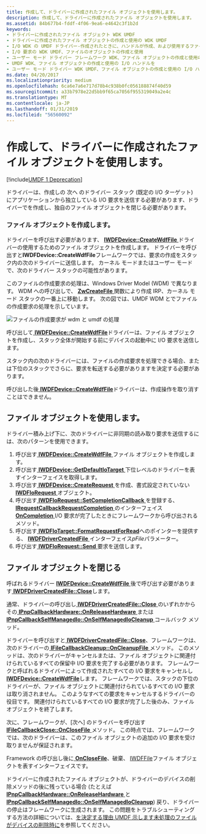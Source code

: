 ```yaml
---
title: 作成して、ドライバーに作成されたファイル オブジェクトを使用します。
description: 作成して、ドライバーに作成されたファイル オブジェクトを使用します。
ms.assetid: 84b677b4-fddf-4f06-9ea6-e4642c3f1b2d
keywords:
- ドライバーに作成されたファイル オブジェクト WDK UMDF
- ドライバーに作成されたファイル オブジェクトの作成と使用の WDK UMDF
- I/O WDK の UMDF ドライバー-作成されたときに、ハンドルが作成、および使用するファイル オブジェクト
- I/O 要求の WDK UMDF、ファイルのオブジェクトの作成と使用
- ユーザー モード ドライバー フレームワーク WDK、ファイル オブジェクトの作成と使用の I/O ハンドルを
- UMDF WDK、ファイル オブジェクトの作成と使用の I/O ハンドルを
- ユーザー モード ドライバー WDK UMDF、ファイル オブジェクトの作成と使用の I/O ハンドルを
ms.date: 04/20/2017
ms.localizationpriority: medium
ms.openlocfilehash: 6ca6e7a6e717d78b4c938b0fc056188874f40d59
ms.sourcegitcommit: a33b7978e22d5bb9f65ca7056f955319049a2e4c
ms.translationtype: MT
ms.contentlocale: ja-JP
ms.lasthandoff: 01/31/2019
ms.locfileid: "56560092"
---
```

# <a name="creating-and-using-driver-created-file-objects"></a>作成して、ドライバーに作成されたファイル オブジェクトを使用します。


[!include[UMDF 1 Deprecation](../umdf-1-deprecation.md)]

ドライバーは、作成しの 次へ のドライバー スタック (既定の I/O ターゲット) にアプリケーションから独立している I/O 要求を送信する必要があります、ドライバーでを作成し、独自のファイル オブジェクトを閉じる必要があります。

### <a name="creating-a-file-object"></a>ファイル オブジェクトを作成します。

ドライバーを呼び出す必要があります、 [ **IWDFDevice::CreateWdfFile** ](https://msdn.microsoft.com/library/windows/hardware/ff558828)ドライバーの使用するためのファイル オブジェクトを作成します。 ドライバーを呼び出すと**IWDFDevice::CreateWdfFile**フレームワークでは、要求の作成をスタック内の次のドライバーに送信します。 カーネル モードまたはユーザー モードで、次のドライバー スタックの可能性があります。

このファイルの作成要求の処理は、Windows Driver Model (WDM) で異なります。 WDM への呼び出しで、 [ **ZwCreateFile** ](https://msdn.microsoft.com/library/windows/hardware/ff566424)関数により作成 IRP、カーネル モード スタックの一番上に移動します。 次の図では、UMDF WDM とでファイルの作成要求の処理を示しています。

![ファイルの作成要求が wdm と umdf の処理](images/drvrcrtfile.gif)

呼び出して[ **IWDFDevice::CreateWdfFile**](https://msdn.microsoft.com/library/windows/hardware/ff558828)ドライバーは、ファイル オブジェクトを作成し、スタック全体が開始する前にデバイスの起動中に I/O 要求を送信します。

スタック内の次のドライバーには、ファイルの作成要求を処理できる場合、または下位のスタックでさらに、要求を転送する必要がありますを決定する必要があります。

呼び出した後[ **IWDFDevice::CreateWdfFile**](https://msdn.microsoft.com/library/windows/hardware/ff558828)ドライバーは、作成操作を取り消すことはできません。

## <a name="using-the-file-object"></a>ファイル オブジェクトを使用します。


ドライバー積み上げ下に、次のドライバーに非同期の読み取り要求を送信するには、次のパターンを使用できます。

1.  呼び出す[ **IWDFDevice::CreateWdfFile** ](https://msdn.microsoft.com/library/windows/hardware/ff558828)ファイル オブジェクトを作成します。
2.  呼び出す[ **IWDFDevice::GetDefaultIoTarget** ](https://msdn.microsoft.com/library/windows/hardware/ff558831)下位レベルのドライバーを表すインターフェイスを取得します。
3.  呼び出す[ **IWDFDevice::CreateRequest** ](https://msdn.microsoft.com/library/windows/hardware/ff557021)を作成、書式設定されていない[ **IWDFIoRequest** ](https://msdn.microsoft.com/library/windows/hardware/ff558985)オブジェクト。
4.  呼び出す[ **IWDFIoRequest::SetCompletionCallback** ](https://msdn.microsoft.com/library/windows/hardware/ff559153)を登録する、 [ **IRequestCallbackRequestCompletion** ](https://msdn.microsoft.com/library/windows/hardware/ff556904) のインターフェイス[**OnCompletion** ](https://msdn.microsoft.com/library/windows/hardware/ff556905) I/O 要求が完了したときにフレームワークから呼び出されるメソッド。
5.  呼び出す[ **IWDFIoTarget::FormatRequestForRead**](https://msdn.microsoft.com/library/windows/hardware/ff559233)へのポインターを提供する、 [ **IWDFDriverCreatedFile** ](https://msdn.microsoft.com/library/windows/hardware/ff558895) インターフェイス*pFile*パラメーター。
6.  呼び出す[ **IWDFIoRequest::Send** ](https://msdn.microsoft.com/library/windows/hardware/ff559149)要求を送信します。

## <a name="closing-the-file-object"></a>ファイル オブジェクトを閉じる


呼ばれるドライバー [ **IWDFDevice::CreateWdfFile** ](https://msdn.microsoft.com/library/windows/hardware/ff558828)後で呼び出す必要があります[ **IWDFDriverCreatedFile::Close**](https://msdn.microsoft.com/library/windows/hardware/ff558897)します。

通常、ドライバーの呼び出し[ **IWDFDriverCreatedFile::Close** ](https://msdn.microsoft.com/library/windows/hardware/ff558897)のいずれかからその[ **IPnpCallbackHardware::OnReleaseHardware** ](https://msdn.microsoft.com/library/windows/hardware/ff556768)または[ **IPnpCallbackSelfManagedIo::OnSelfManagedIoCleanup** ](https://msdn.microsoft.com/library/windows/hardware/ff556780)コールバック メソッド。

ドライバーを呼び出すと[ **IWDFDriverCreatedFile::Close**](https://msdn.microsoft.com/library/windows/hardware/ff558897)、フレームワークは、次のドライバーの[ **IFileCallbackCleanup::OnCleanupFile** ](https://msdn.microsoft.com/library/windows/hardware/ff554905)メソッド。 このメソッドは、次のドライバーがキャンセルまたは、ファイル オブジェクトに関連付けられているすべての保留中 I/O 要求を完了する必要があります。 フレームワークと呼ばれるドライバーによって作成されたすべての I/O 要求をキャンセルし[ **IWDFDevice::CreateWdfFile**](https://msdn.microsoft.com/library/windows/hardware/ff558828)します。 フレームワークでは、スタックの下位のドライバーが、ファイル オブジェクトに関連付けられているすべての I/O 要求は取り消されません。 このようなすべての要求をキャンセルするドライバーの役目です。 関連付けられているすべての I/O 要求が完了した後のみ、ファイル オブジェクトを終了します。

次に、フレームワークが、[次へ] のドライバーを呼び出す[ **IFileCallbackClose::OnCloseFile** ](https://msdn.microsoft.com/library/windows/hardware/ff554910)メソッド。 この時点では、フレームワークでは、次のドライバーは、このファイル オブジェクトの追加の I/O 要求を受け取りませんが保証されます。

Framework の呼び出し後に[ **OnCloseFile**](https://msdn.microsoft.com/library/windows/hardware/ff554910)、破棄、 [IWDFFile](https://msdn.microsoft.com/library/windows/hardware/ff558912)ファイル オブジェクトを表すインターフェイスです。

ドライバーに作成されたファイル オブジェクトが、ドライバーのデバイスの削除メソッドの後に残っている場合 (たとえば[ **IPnpCallbackHardware::OnReleaseHardware** ](https://msdn.microsoft.com/library/windows/hardware/ff556768)と[ **IPnpCallbackSelfManagedIo::OnSelfManagedIoCleanup**](https://msdn.microsoft.com/library/windows/hardware/ff556780)) 戻り、ドライバーの停止はフレームワークに生成されます。 この問題をトラブルシューティングする方法の詳細については、[を決定する理由 UMDF 示します未処理のファイルがデバイスの削除時に](determining-why-umdf-indicates-outstanding-files-at-device-removal-tim.md)を参照してください。

 

 





